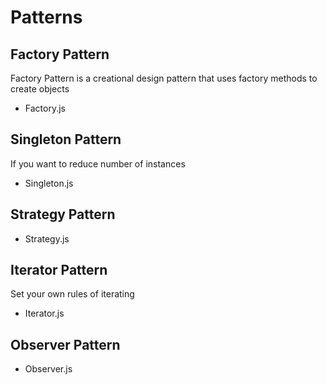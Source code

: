 # Patterns

## Factory Pattern
Factory Pattern is a creational design pattern that uses factory methods to create objects
- Factory.js

## Singleton Pattern
If you want to reduce number of instances
- Singleton.js

## Strategy Pattern
- Strategy.js

## Iterator Pattern
 Set your own rules of iterating
- Iterator.js

## Observer Pattern
- Observer.js
